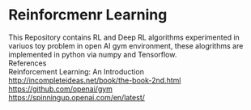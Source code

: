 # Reinforcmenr Learning
This Repository contains RL and Deep RL algorithms experimented in variuos toy problem in open AI gym environment, 
these alogrithms are implemented in python via numpy and Tensorflow.
<br />References
<br />Reinforcement Learning: An Introduction http://incompleteideas.net/book/the-book-2nd.html
<br />https://github.com/openai/gym
<br />https://spinningup.openai.com/en/latest/
